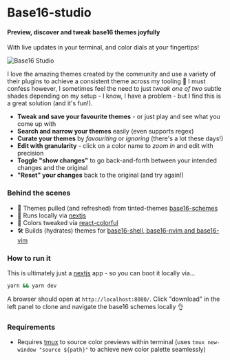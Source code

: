 # Base16-studio

#### Preview, discover and tweak base16 themes joyfully #####
With live updates in your terminal, and color dials at your fingertips!

![Base16 Studio](https://github.com/kizza/base16-studio/assets/1088717/15be6316-15f3-4645-aacc-7675c86c8b9b)

I love the amazing themes created by the community and use a variety of their plugins to achieve a consistent theme across my tooling 🙏
I must confess however, I sometimes feel the need to just _tweak one of two_ subtle shades depending on my setup - I know, I have a problem - but I find this is a great solution (and it's fun!).

- **Tweak and save your favourite themes** - or just play and see what you come up with
- **Search and narrow your themes** easily (even supports regex)
- **Curate your themes** by _favouriting_ or _ignoring_ (there's a lot these days!)
- **Edit with granularity** - click on a color name to _zoom in_ and edit with precision
- **Toggle "show changes"** to go back-and-forth between your intended changes and the original
- **"Reset" your changes** back to the original (and try again!)

### Behind the scenes
- 🎨 Themes pulled (and refreshed) from tinted-themes [base16-schemes](https://github.com/tinted-theming/base16-schemes)
- 🚀 Runs locally via [nextjs](https://nextjs.org/)
- 💅 Colors tweaked via [react-colorful](https://omgovich.github.io/react-colorful/)
- 🛠️ Builds (hydrates) themes for [base16-shell, base16-nvim and base16-vim](https://github.com/kizza/base16-studio/tree/main/src/templates)

### How to run it

This is ultimately just a [nextjs](https://nextjs.org/) app - so you can boot it locally via...
```bash
yarn && yarn dev
```

A browser should open at `http://localhost:8080/`.  Click "download" in the left panel to clone and navigate the base16 schemes locally 👌

### Requirements

- Requires [tmux](https://github.com/tmux/tmux/wiki) to source color previews within terminal (uses `tmux new-window "source ${path}"` to achieve new color palette seamlessly)
